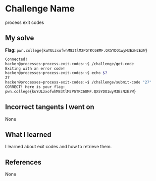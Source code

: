 # Challenge Name
process exit codes

## My solve
**Flag:** `pwn.college{kuYULzxofwhM83tlM2PGTKC68MF.QX5YDO1wyM3EzNzEzW}`

```bash
Connected!
hacker@processes~process-exit-codes:~$ /challenge/get-code
Exiting with an error code!
hacker@processes~process-exit-codes:~$ echo $?
27
hacker@processes~process-exit-codes:~$ /challenge/submit-code "27"
CORRECT! Here is your flag:
pwn.college{kuYULzxofwhM83tlM2PGTKC68MF.QX5YDO1wyM3EzNzEzW}
```
## Incorrect tangents I went on
None

## What I learned
I learned about exit codes and how to retrieve them.

## References 
None
